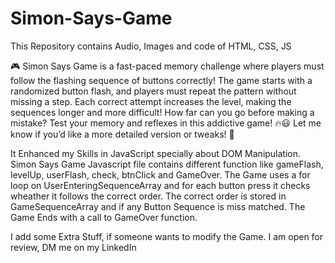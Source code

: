 # Simon-Says-Game
This Repository contains Audio, Images and code of HTML, CSS, JS

🎮 Simon Says Game is a fast-paced memory challenge where players must follow the flashing sequence of buttons correctly! The game starts with a randomized button flash, and players must repeat the pattern without missing a step. Each correct attempt increases the level, making the sequences longer and more difficult! How far can you go before making a mistake? Test your memory and reflexes in this addictive game! 🔥😃
Let me know if you’d like a more detailed version or tweaks! 🚀

It Enhanced my Skills in JavaScript specially about DOM Manipulation.
Simon Says Game Javascript file contains different function like gameFlash, levelUp, userFlash, check, btnClick and GameOver.
The Game uses a for loop on UserEnteringSequenceArray and for each button press it checks wheather it follows the correct order. The correct order is stored in GameSequenceArray and if any Button Sequence is miss matched.
The Game Ends with a call to GameOver function.

I add some Extra Stuff, if someone wants to modify the Game.
I am open for review, DM me on my LinkedIn
